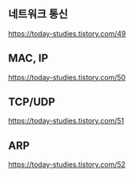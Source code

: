 ## 네트워크 통신
https://today-studies.tistory.com/49

## MAC, IP
https://today-studies.tistory.com/50

## TCP/UDP
https://today-studies.tistory.com/51

## ARP
https://today-studies.tistory.com/52